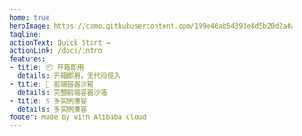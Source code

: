 ```yaml
---
home: true
heroImage: https://camo.githubusercontent.com/199e46ab54393e8d5b20d2a0ac662389664500508f792dcc1b643b193be33083/68747470733a2f2f67772e616c6963646e2e636f6d2f7466732f544231704a694e685f4d313175346a535a507858586168635858612d3136302d3136302e706e67
tagline: 
actionText: Quick Start →
actionLink: /docs/intro
features:
- title: 📦 开箱即用
  details: 开箱即用，无代码侵入
- title: 🕋 前端容器沙箱
  details: 完整前端容器沙箱
- title: ♋️ 多实例兼容
  details: 多实例兼容
footer: Made by with Alibaba Cloud
---
```

